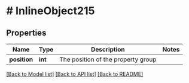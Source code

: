 # # InlineObject215

## Properties

Name | Type | Description | Notes
------------ | ------------- | ------------- | -------------
**position** | **int** | The position of the property group | 

[[Back to Model list]](../../README.md#documentation-for-models) [[Back to API list]](../../README.md#documentation-for-api-endpoints) [[Back to README]](../../README.md)


